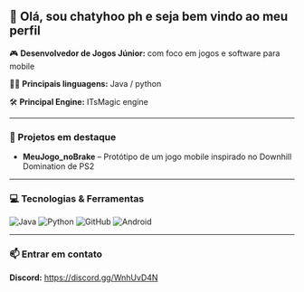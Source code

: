 ## 👾 Olá, sou chatyhoo ph e seja bem vindo ao meu perfil

🎮 **Desenvolvedor de Jogos Júnior:** com foco em jogos e software para mobile

👨‍💻 **Principais linguagens:** Java / python

🛠️ **Principal Engine:** ITsMagic engine

---

### 🚀 Projetos em destaque
- **MeuJogo_noBrake** – Protótipo de um jogo mobile inspirado no Downhill Domination de PS2

---

### 💻 Tecnologias & Ferramentas
![Java](https://img.shields.io/badge/Java-%23ED8B00.svg?style=for-the-badge&logo=openjdk&logoColor=white)
![Python](https://img.shields.io/badge/Python-3776AB.svg?style=for-the-badge&logo=python&logoColor=white)
![GitHub](https://img.shields.io/badge/GitHub-%23121011.svg?style=for-the-badge&logo=github&logoColor=white)
![Android](https://img.shields.io/badge/Android-%233DDC84.svg?style=for-the-badge&logo=android&logoColor=white)

---

### 📫 Entrar em contato
**Discord:** https://discord.gg/WnhUvD4N
